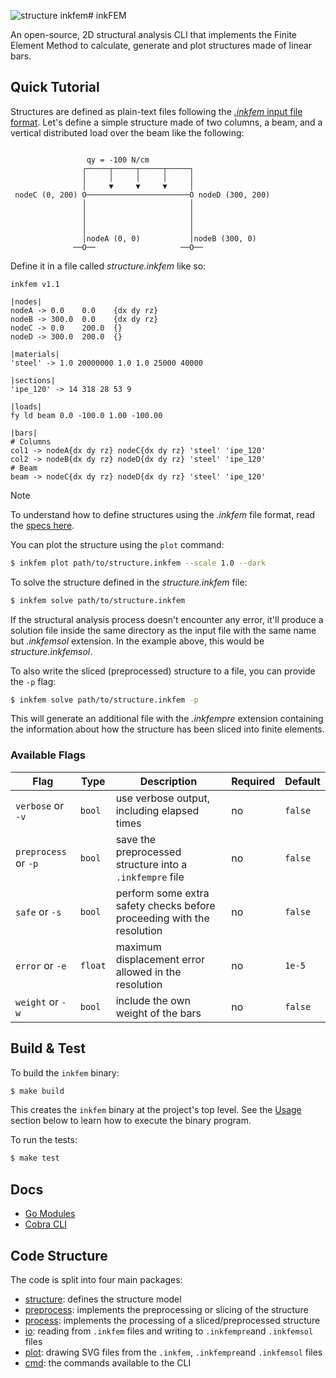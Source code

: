 ![structure inkfem](https://github.com/user-attachments/assets/11e7b870-5d96-4cf3-a2a3-a6ab3a09e097)# inkFEM

An open-source, 2D structural analysis CLI that implements the Finite Element Method to calculate, generate and plot structures made of linear bars.

## Quick Tutorial

Structures are defined as plain-text files following the [_.inkfem_ input file format](./io/README.md).
Let's define a simple structure made of two columns, a beam, and a vertical distributed load over the beam like the following:

```
                                                           
                 qy = -100 N/cm                           
                ┌─────┬─────┬─────┬─────┐                  
                │     │     │     │     │                  
                │     ▼     ▼     ▼     │                  
 nodeC (0, 200) O───────────────────────O nodeD (300, 200) 
                │                       │                              
                │                       │                        
                │                       │                  
                │                       │                  
                │nodeA (0, 0)           │nodeB (300, 0)    
              ──O──                   ──O──                
```

Define it in a file called _structure.inkfem_ like so:

```
inkfem v1.1

|nodes|
nodeA -> 0.0    0.0    {dx dy rz}
nodeB -> 300.0  0.0    {dx dy rz}
nodeC -> 0.0    200.0  {}
nodeD -> 300.0  200.0  {}

|materials|
'steel' -> 1.0 20000000 1.0 1.0 25000 40000

|sections|
'ipe_120' -> 14 318 28 53 9

|loads|
fy ld beam 0.0 -100.0 1.00 -100.00

|bars|
# Columns
col1 -> nodeA{dx dy rz} nodeC{dx dy rz} 'steel' 'ipe_120'
col2 -> nodeB{dx dy rz} nodeD{dx dy rz} 'steel' 'ipe_120'
# Beam
beam -> nodeC{dx dy rz} nodeD{dx dy rz} 'steel' 'ipe_120'
```

> [!NOTE]
> To understand how to define structures using the _.inkfem_ file format, read the [specs here](./io/README.md).

You can plot the structure using the `plot` command:

```bash
$ inkfem plot path/to/structure.inkfem --scale 1.0 --dark
```


To solve the structure defined in the _structure.inkfem_ file:

```bash
$ inkfem solve path/to/structure.inkfem
```

If the structural analysis process doesn't encounter any error, it'll produce a solution file inside the same directory as the input file with the same name but _.inkfemsol_ extension.
In the example above, this would be _structure.inkfemsol_.

To also write the sliced (preprocessed) structure to a file, you can provide the `-p` flag:

```bash
$ inkfem solve path/to/structure.inkfem -p
```

This will generate an additional file with the _.inkfempre_ extension containing the information about how the structure has been sliced into finite elements.


### Available Flags

| Flag                 | Type    | Description                                                            | Required | Default |
| -------------------- | ------- | ---------------------------------------------------------------------- | -------- | ------- |
| `verbose` or `-v`    | `bool`  | use verbose output, including elapsed times                            | no       | `false` |
| `preprocess` or `-p` | `bool`  | save the preprocessed structure into a `.inkfempre` file               | no       | `false` |
| `safe` or `-s`       | `bool`  | perform some extra safety checks before proceeding with the resolution | no       | `false` |
| `error` or `-e`      | `float` | maximum displacement error allowed in the resolution                   | no       | `1e-5`  |
| `weight` or `-w`     | `bool`  | include the own weight of the bars                                     | no       | `false` |

## Build & Test

To build the `inkfem` binary:

```sh
$ make build
```

This creates the `inkfem` binary at the project's top level.
See the [Usage](#usage) section below to learn how to execute the binary program.

To run the tests:

```sh
$ make test
```

## Docs

- [Go Modules](https://go.dev/doc/modules/managing-dependencies)
- [Cobra CLI](https://github.com/spf13/cobra)

## Code Structure

The code is split into four main packages:

- [structure](./structure/README.md): defines the structure model
- [preprocess](./preprocess/README.md): implements the preprocessing or slicing of the structure
- [process](./process/README.md): implements the processing of a sliced/preprocessed structure
- [io](./io/README.md): reading from `.inkfem` files and writing to `.inkfempre`and `.inkfemsol` files
- [plot](): drawing SVG files from the `.inkfem`, `.inkfempre`and `.inkfemsol` files
- [cmd](): the commands available to the CLI
